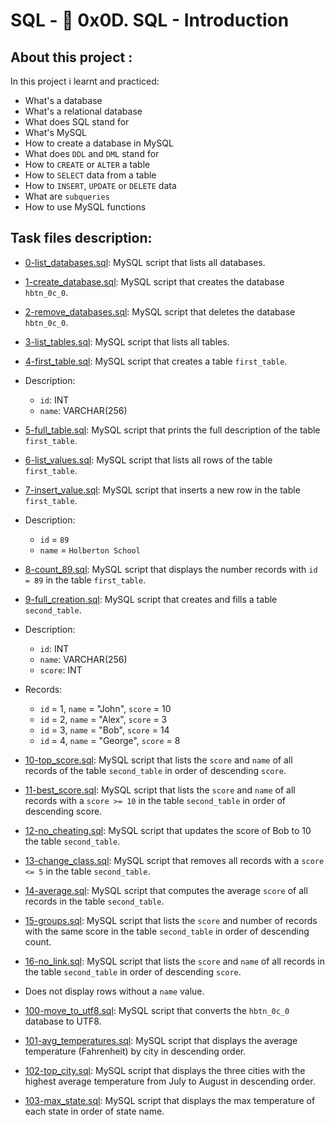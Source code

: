 # SQL - :page_with_curl: 0x0D. SQL - Introduction

## About this project :
In this project i learnt and practiced:

- What's a database
- What's a relational database
- What does SQL stand for
- What's MySQL
- How to create a database in MySQL
- What does `DDL` and `DML` stand for
- How to `CREATE` or `ALTER` a table
- How to `SELECT` data from a table
- How to `INSERT`, `UPDATE` or `DELETE` data
- What are `subqueries`
- How to use MySQL functions

## Task files description:

  * [0-list_databases.sql](./0-list_databases.sql): MySQL script that lists all databases.

  * [1-create_database.sql](./1-create_database.sql): MySQL script that creates the database
  `hbtn_0c_0`.

  * [2-remove_databases.sql](./2-remove_databases.sql): MySQL script that deletes the database
  `hbtn_0c_0`.

  * [3-list_tables.sql](./3-list_tables.sql): MySQL script that lists all tables.

  * [4-first_table.sql](./4-first_table.sql): MySQL script that creates a table `first_table`.
  * Description:
    * `id`: INT
    * `name`: VARCHAR(256)

  * [5-full_table.sql](./5-full_table.sql): MySQL script that prints the full description of the
  table `first_table`.

  * [6-list_values.sql](./6-list_values.sql): MySQL script that lists all rows of the table
  `first_table`.

  * [7-insert_value.sql](./7-insert_value.sql): MySQL script that inserts a new row in the table
  `first_table`.
  * Description:
    * `id` = `89`
    * `name` = `Holberton School`

  * [8-count_89.sql](./8-count_89.sql): MySQL script that displays the number records with `id =
  89` in the table `first_table`.

  * [9-full_creation.sql](./9-full_creation.sql): MySQL script that creates and fills a table
  `second_table`.
  * Description:
    * `id`: INT
    * `name`: VARCHAR(256)
    * `score`: INT
  * Records:
    * `id` = 1, `name` = "John", `score` = 10
    * `id` = 2, `name` = "Alex", `score` = 3
    * `id` = 3, `name` = "Bob", `score` = 14
    * `id` = 4, `name` = "George", `score` = 8

  * [10-top_score.sql](./10-top_score.sql): MySQL script that lists the `score` and `name` of all
  records of the table `second_table` in order of descending `score`.

  * [11-best_score.sql](./11-best_score.sql): MySQL script that lists the `score` and `name` of all
  records with a `score >= 10` in the table `second_table` in order of descending score.

  * [12-no_cheating.sql](./12-no_cheating.sql): MySQL script that updates the score of Bob to 10
  the table `second_table`.

  * [13-change_class.sql](./13-change_class.sql): MySQL script that removes all records with a
  `score <= 5` in the table `second_table`.

  * [14-average.sql](./14-average.sql): MySQL script that computes the average `score` of all
  records in the table `second_table`.

  * [15-groups.sql](./15-groups.sql): MySQL script that lists the `score` and number of records
  with the same score in the table `second_table` in order of descending count.

  * [16-no_link.sql](./16-no_link.sql): MySQL script that lists the `score` and `name` of all
  records in the table `second_table` in order of descending `score`.
  * Does not display rows without a `name` value.

  * [100-move_to_utf8.sql](./100-move_to_utf8.sql): MySQL script that converts the `hbtn_0c_0`
  database to UTF8.

  * [101-avg_temperatures.sql](./101-avg_temperatures.sql): MySQL script that displays the average
  temperature (Fahrenheit) by city in descending order.

  * [102-top_city.sql](./102-top_city.sql): MySQL script that displays the three cities with the
  highest average temperature from July to August in descending order.

  * [103-max_state.sql](./103-max_state.sql): MySQL script that displays the max temperature of each
  state in order of state name.
